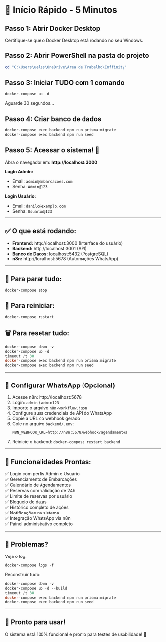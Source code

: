 # 🚀 Início Rápido - 5 Minutos

## Passo 1: Abrir Docker Desktop

Certifique-se que o Docker Desktop está rodando no seu Windows.

## Passo 2: Abrir PowerShell na pasta do projeto

```powershell
cd "C:\Users\ueles\OneDrive\Área de Trabalho\Inffinity"
```

## Passo 3: Iniciar TUDO com 1 comando

```powershell
docker-compose up -d
```

Aguarde 30 segundos...

## Passo 4: Criar banco de dados

```powershell
docker-compose exec backend npm run prisma:migrate
docker-compose exec backend npm run seed
```

## Passo 5: Acessar o sistema! 🎉

Abra o navegador em: **http://localhost:3000**

**Login Admin:**
- Email: `admin@embarcacoes.com`
- Senha: `Admin@123`

**Login Usuário:**
- Email: `danilo@exemplo.com`
- Senha: `Usuario@123`

---

## ✅ O que está rodando:

- **Frontend:** http://localhost:3000 (Interface do usuário)
- **Backend:** http://localhost:3001 (API)
- **Banco de Dados:** localhost:5432 (PostgreSQL)
- **n8n:** http://localhost:5678 (Automações WhatsApp)

---

## 🛑 Para parar tudo:

```powershell
docker-compose stop
```

## 🔄 Para reiniciar:

```powershell
docker-compose restart
```

## 🗑️ Para resetar tudo:

```powershell
docker-compose down -v
docker-compose up -d
timeout /t 30
docker-compose exec backend npm run prisma:migrate
docker-compose exec backend npm run seed
```

---

## 📱 Configurar WhatsApp (Opcional)

1. Acesse n8n: http://localhost:5678
2. Login: `admin` / `admin123`
3. Importe o arquivo `n8n-workflow.json`
4. Configure suas credenciais de API do WhatsApp
5. Copie a URL do webhook gerado
6. Cole no arquivo `backend/.env`:
   ```
   N8N_WEBHOOK_URL=http://n8n:5678/webhook/agendamentos
   ```
7. Reinicie o backend: `docker-compose restart backend`

---

## 🎯 Funcionalidades Prontas:

✅ Login com perfis Admin e Usuário  
✅ Gerenciamento de Embarcações  
✅ Calendário de Agendamentos  
✅ Reservas com validação de 24h  
✅ Limite de reservas por usuário  
✅ Bloqueio de datas  
✅ Histórico completo de ações  
✅ Notificações no sistema  
✅ Integração WhatsApp via n8n  
✅ Painel administrativo completo  

---

## 🐛 Problemas?

Veja o log:
```powershell
docker-compose logs -f
```

Reconstruir tudo:
```powershell
docker-compose down -v
docker-compose up -d --build
timeout /t 30
docker-compose exec backend npm run prisma:migrate
docker-compose exec backend npm run seed
```

---

## 🎊 Pronto para usar!

O sistema está 100% funcional e pronto para testes de usabilidade! 🚤



